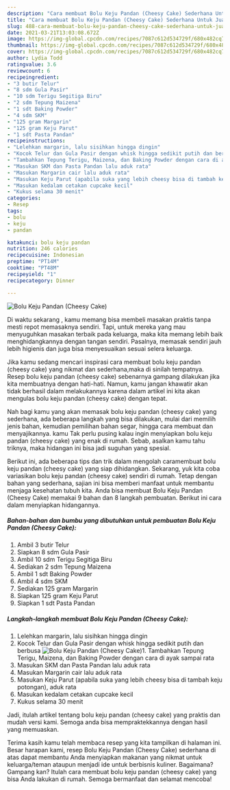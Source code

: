 ```yaml
---
description: "Cara membuat Bolu Keju Pandan (Cheesy Cake) Sederhana Untuk Jualan"
title: "Cara membuat Bolu Keju Pandan (Cheesy Cake) Sederhana Untuk Jualan"
slug: 488-cara-membuat-bolu-keju-pandan-cheesy-cake-sederhana-untuk-jualan
date: 2021-03-21T13:03:08.672Z
image: https://img-global.cpcdn.com/recipes/7087c612d534729f/680x482cq70/bolu-keju-pandan-cheesy-cake-foto-resep-utama.jpg
thumbnail: https://img-global.cpcdn.com/recipes/7087c612d534729f/680x482cq70/bolu-keju-pandan-cheesy-cake-foto-resep-utama.jpg
cover: https://img-global.cpcdn.com/recipes/7087c612d534729f/680x482cq70/bolu-keju-pandan-cheesy-cake-foto-resep-utama.jpg
author: Lydia Todd
ratingvalue: 3.6
reviewcount: 6
recipeingredient:
- "3 butir Telur"
- "8 sdm Gula Pasir"
- "10 sdm Terigu Segitiga Biru"
- "2 sdm Tepung Maizena"
- "1 sdt Baking Powder"
- "4 sdm SKM"
- "125 gram Margarin"
- "125 gram Keju Parut"
- "1 sdt Pasta Pandan"
recipeinstructions:
- "Lelehkan margarin, lalu sisihkan hingga dingin"
- "Kocok Telur dan Gula Pasir dengan whisk hingga sedikit putih dan berbusa"
- "Tambahkan Tepung Terigu, Maizena, dan Baking Powder dengan cara di ayak sampai rata"
- "Masukan SKM dan Pasta Pandan lalu aduk rata"
- "Masukan Margarin cair lalu aduk rata"
- "Masukan Keju Parut (apabila suka yang lebih cheesy bisa di tambah keju potongan), aduk rata"
- "Masukan kedalam cetakan cupcake kecil"
- "Kukus selama 30 menit"
categories:
- Resep
tags:
- bolu
- keju
- pandan

katakunci: bolu keju pandan 
nutrition: 246 calories
recipecuisine: Indonesian
preptime: "PT14M"
cooktime: "PT48M"
recipeyield: "1"
recipecategory: Dinner

---
```



![Bolu Keju Pandan (Cheesy Cake)](https://img-global.cpcdn.com/recipes/7087c612d534729f/680x482cq70/bolu-keju-pandan-cheesy-cake-foto-resep-utama.jpg)

Di waktu  sekarang , kamu memang bisa membeli masakan praktis tanpa mesti repot memasaknya sendiri. Tapi, untuk mereka yang mau menyuguhkan masakan terbaik pada keluarga, maka kita memang lebih baik menghidangkannya dengan tangan sendiri. Pasalnya, memasak sendiri jauh lebih higienis dan juga bisa menyesuaikan sesuai selera keluarga.

Jika kamu sedang mencari inspirasi cara membuat bolu keju pandan (cheesy cake) yang nikmat dan sederhana,maka di sinilah tempatnya. Resep bolu keju pandan (cheesy cake)  sebenarnya gampang dilakukan jika kita membuatnya dengan hati-hati. Namun, kamu jangan khawatir akan tidak berhasil dalam melakukannya 
karena dalam artikel ini kita akan mengulas bolu keju pandan (cheesy cake) dengan tepat.  



Nah bagi kamu yang akan memasak bolu keju pandan (cheesy cake) yang sederhana, ada beberapa langkah yang bisa dilakukan, mulai dari memilih jenis bahan, kemudian pemilihan bahan segar, hingga cara membuat dan menyajikannya. kamu Tak perlu pusing kalau ingin menyiapkan bolu keju pandan (cheesy cake) yang enak di rumah. Sebab, asalkan kamu  tahu triknya, maka hidangan ini bisa jadi suguhan yang spesial.

Berikut ini, ada beberapa tips dan trik dalam mengolah caramembuat bolu keju pandan (cheesy cake) yang siap dihidangkan. Sekarang, yuk kita coba variasikan bolu keju pandan (cheesy cake) sendiri di rumah. Tetap dengan bahan yang sederhana, sajian ini bisa memberi manfaat untuk membantu menjaga kesehatan tubuh kita. Anda bisa membuat Bolu Keju Pandan (Cheesy Cake) memakai 9 bahan dan 8 langkah pembuatan. Berikut ini cara dalam menyiapkan hidangannya.

<!--inarticleads1-->

##### Bahan-bahan dan bumbu yang dibutuhkan untuk pembuatan Bolu Keju Pandan (Cheesy Cake):

1. Ambil 3 butir Telur
1. Siapkan 8 sdm Gula Pasir
1. Ambil 10 sdm Terigu Segitiga Biru
1. Sediakan 2 sdm Tepung Maizena
1. Ambil 1 sdt Baking Powder
1. Ambil 4 sdm SKM
1. Sediakan 125 gram Margarin
1. Siapkan 125 gram Keju Parut
1. Siapkan 1 sdt Pasta Pandan




<!--inarticleads2-->

##### Langkah-langkah membuat Bolu Keju Pandan (Cheesy Cake):

1. Lelehkan margarin, lalu sisihkan hingga dingin
1. Kocok Telur dan Gula Pasir dengan whisk hingga sedikit putih dan berbusa
<img src="https://img-global.cpcdn.com/steps/8f3c36e33e422476/160x128cq70/bolu-keju-pandan-cheesy-cake-langkah-memasak-2-foto.jpg" alt="Bolu Keju Pandan (Cheesy Cake)">1. Tambahkan Tepung Terigu, Maizena, dan Baking Powder dengan cara di ayak sampai rata
1. Masukan SKM dan Pasta Pandan lalu aduk rata
1. Masukan Margarin cair lalu aduk rata
1. Masukan Keju Parut (apabila suka yang lebih cheesy bisa di tambah keju potongan), aduk rata
1. Masukan kedalam cetakan cupcake kecil
1. Kukus selama 30 menit




Jadi, itulah artikel tentang  bolu keju pandan (cheesy cake)  yang praktis dan mudah versi kami. Semoga anda bisa mempraktekkannya dengan hasil yang memuaskan. 

Terima kasih kamu telah membaca resep yang kita tampilkan di halaman ini. Besar harapan kami, resep  Bolu Keju Pandan (Cheesy Cake) sederhana di atas dapat membantu Anda menyiapkan makanan yang nikmat untuk keluarga/teman ataupun menjadi ide untuk berbisnis kuliner. Bagaimana? Gampang kan? Itulah cara membuat bolu keju pandan (cheesy cake) yang bisa Anda lakukan di rumah. Semoga bermanfaat dan selamat mencoba!

